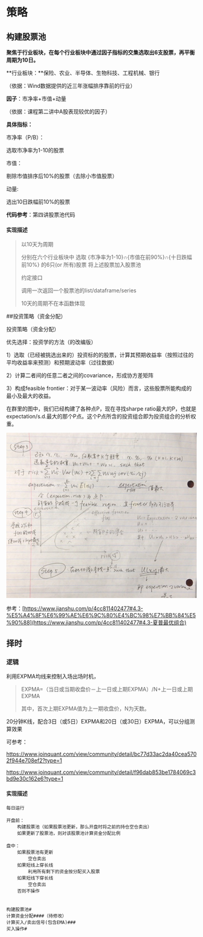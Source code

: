 # 策略

## 构建股票池

**聚焦于行业板块，在每个行业板块中通过因子指标的交集选取出6支股票，再平衡周期为10日。**

**行业板块：**保险、农业、半导体、生物科技、工程机械、银行

（依据：Wind数据提供的近三年涨幅排序靠前的行业）

**因子**：市净率+市值+动量

（依据：课程第二讲中A股表现较优的因子）

**具体指标：**

市净率（P/B）：

选取市净率为1-10的股票

市值：

剔除市值排序后10%的股票（去除小市值股票）

动量:

选出10日跌幅前10%的股票

**代码参考**：第四讲股票池代码



#### 实现描述

> 以10天为周期
>
> 分别在六个行业板块中
> 	选取 {市净率为1-10}∩{市值在前90%}∩{十日跌幅前10%} 的6只(or 所有)股票
> 	将上述股票加入股票池
>
>  
>
> 约定接口
>
> 调用一次返回一个股票池的list/dataframe/series
>
> 10天的周期不在本函数体现



##投资策略（资金分配）

投资策略（资金分配）

优先选择：投资学的方法（的改编版）

1）选取（已经被挑选出来的）投资标的的股票，计算其预期收益率（按照过往的平均收益率来预测）和预期波动率（过往数据）

2）计算二者间的任意二者之间的covariance，形成协方差矩阵

3）构成feasible frontier：对于某一波动率（风险）而言，这些股票所能构成的最小及最大的收益。

在群里的图中，我们已经构建了各种点P，现在寻找sharpe ratio最大的P，也就是expectation/s.d.最大的那个P点。这个P点所含的投资组合即为投资组合的分析权重。

![WechatIMG253](./img/WechatIMG253.jpeg)

参考：[https://www.jianshu.com/p/4cc811402477#4.3-%E5%A4%8F%E6%99%AE%E6%9C%80%E4%BC%98%E7%BB%84%E5%90%88](https://www.jianshu.com/p/4cc811402477#4.3-夏普最优组合)





## 择时

### 逻辑

利用EXPMA均线来控制入场出场时机，

>EXPMA=（当日或当期收盘价－上一日或上期EXPMA）/N+上一日或上期EXPMA
>
>其中，首次上期EXPMA值为上一期收盘价，N为天数。

20分钟K线，配合3日（或5日）EXPMA和20日（或30日）EXPMA，可以分组测算效果



可参考：

https://www.joinquant.com/view/community/detail/bc77d33ac2da40cea5702f944e708ef2?type=1

https://www.joinquant.com/view/community/detail/f96dab853be1784069c3bd9e30c162e6?type=1

#### 实现描述















```
每日运行

开盘前：
	构建股票池（如果股票池更新，那么开盘时将之前的持仓空仓卖出）
	如果更新了股票池，则对该股票池计算资金分配比例
	
盘中：
	如果股票池有更新
		空仓卖出
	如果短线上穿长线
		利用所有剩下的资金按分配买入股票
	如果短线下穿长线
		空仓卖出
	否则不操作
	
	
构建股票池#
计算资金分配####（待修改）
计算买入/卖出信号(包含EMA)###
买入操作#
```



